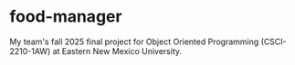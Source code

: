 # food-manager
My team's fall 2025 final project for Object Oriented Programming (CSCI-2210-1AW) at Eastern New Mexico University.
